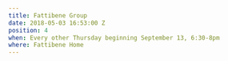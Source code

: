 ```yaml
---
title: Fattibene Group
date: 2018-05-03 16:53:00 Z
position: 4
when: Every other Thursday beginning September 13, 6:30-8pm
where: Fattibene Home
---
```


